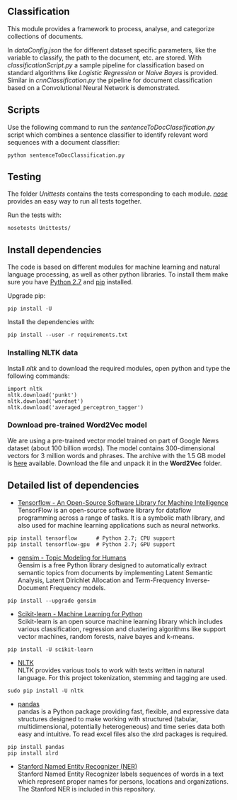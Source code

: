 ## Classification

This module provides a framework to process, analyse, and categorize collections of documents.

In *dataConfig.json* the for different dataset specific parameters, like the variable to classify, the path to the document, etc. are stored. With *classificationScript.py* a sample pipeline for classification based on standard algorithms like *Logistic Regression* or *Naive Bayes* is provided.
Similar in *cnnClassification.py* the pipeline for document classification based on a Convolutional Neural Network is demonstrated.


## Scripts
Use the following command to run the *sentenceToDocClassification.py* script which combines a sentence classifier to identify relevant word sequences with a document classifier:
```
python sentenceToDocClassification.py
```



## Testing
The folder *Unittests* contains the tests corresponding to each module. [*nose*](http://nose.readthedocs.org/) provides an easy way to run all tests together. <br  />

Run the tests with:
```
nosetests Unittests/
```

## Install dependencies
The code is based on different modules for machine learning and natural language processing, as well as other python libraries. To install them make sure you have [Python 2.7](https://www.python.org/download/releases/2.7/) and [pip](https://pip.pypa.io/en/stable/) installed.

Upgrade pip:
```
pip install -U
```

Install the dependencies with:
```
pip install --user -r requirements.txt
```

### Installing NLTK data
Install *nltk* and to download the required modules, open python and type the following commands:
```
import nltk
nltk.download('punkt')
nltk.download('wordnet')
nltk.download('averaged_perceptron_tagger')

```

### Download pre-trained Word2Vec model
We are using a pre-trained vector model trained on part of Google News dataset (about 100 billion words). The model contains 300-dimensional vectors for 3 million words and phrases.
The archive with the 1.5 GB model is [here](https://drive.google.com/file/d/0B7XkCwpI5KDYNlNUTTlSS21pQmM/edit) available.
Download the file and unpack it in the **Word2Vec** folder.


## Detailed list of dependencies
* [Tensorflow - An Open-Source Software Library for Machine Intelligence](https://www.tensorflow.org/install/) <br />
TensorFlow is an open-source software library for dataflow programming across a range of tasks. It is a symbolic math library, and also used for machine learning applications such as neural networks.
```
pip install tensorflow      # Python 2.7; CPU support
pip install tensorflow-gpu  # Python 2.7; GPU support
```

* [gensim - Topic Modeling for Humans](https://radimrehurek.com/gensim/install.html) <br />
Gensim is a free Python library designed to automatically extract semantic topics from documents by implementing Latent Semantic Analysis, Latent Dirichlet Allocation and Term-Frequency Inverse-Document Frequency models.
```
pip install --upgrade gensim
```
* [Scikit-learn - Machine Learning for Python](http://scikit-learn.org/stable/install.html) <br />
Scikit-learn is an open source machine learning library which includes various classification, regression and clustering algorithms like support vector machines, random forests, naive bayes and k-means.
```
pip install -U scikit-learn
```
* [NLTK](http://www.nltk.org/install.html) <br />
NLTK provides various tools to work with texts written in natural language. For this project tokenization, stemming and tagging are used.
```
sudo pip install -U nltk
``` 

* [pandas](http://pandas.pydata.org/pandas-docs/stable/install.html) <br />
pandas is a Python package providing fast, flexible, and expressive data structures designed to make working with structured (tabular, multidimensional, potentially heterogeneous) and time series data both easy and intuitive. To read excel files also the xlrd packages is required.
```
pip install pandas
pip install xlrd
```
* [Stanford Named Entity Recognizer (NER)](http://nlp.stanford.edu/software/CRF-NER.shtml) <br />
Stanford Named Entity Recognizer labels sequences of words in a text which represent proper names for persons, locations and organizations. The Stanford NER is included in this repository.


